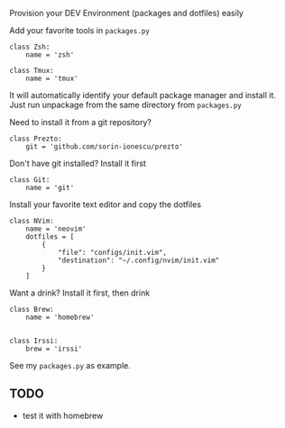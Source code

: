 Provision your DEV Environment (packages and dotfiles) easily

Add your favorite tools in `packages.py`

```
class Zsh:
    name = 'zsh'

class Tmux:
    name = 'tmux'
```

It will automatically identify your default package manager and install it.
Just run unpackage from the same directory from `packages.py`

Need to install it from a git repository?

```
class Prezto:
    git = 'github.com/sorin-ionescu/prezto'
```

Don't have git installed? Install it first

```
class Git:
    name = 'git'
```

Install your favorite text editor and copy the dotfiles

```
class NVim:
    name = 'neovim'
    dotfiles = [
        {
            "file": "configs/init.vim",
            "destination": "~/.config/nvim/init.vim"
        }
    ]
```

Want a drink? Install it first, then drink
```
class Brew:
    name = 'homebrew'


class Irssi:
    brew = 'irssi'
```


See my `packages.py` as example.


## TODO
* test it with homebrew

